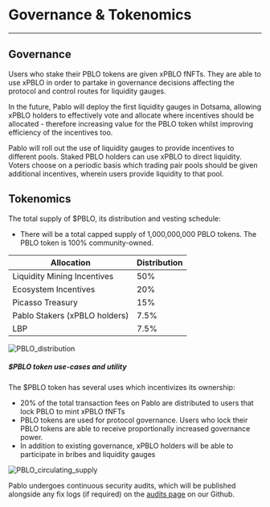 # Governance & Tokenomics

---

## Governance

Users who stake their PBLO tokens are given xPBLO fNFTs. They are able to use xPBLO in order to partake in governance 
decisions affecting the protocol and control routes for liquidity gauges.

In the future, Pablo will deploy the first liquidity gauges in Dotsama, allowing xPBLO holders to effectively vote and 
allocate where incentives should be allocated - therefore increasing value for the PBLO token whilst improving 
efficiency of the incentives too.

Pablo will roll out the use of liquidity gauges to provide incentives to different pools. Staked PBLO holders can use 
xPBLO to direct liquidity. Voters choose on a periodic basis which trading pair pools should be given additional 
incentives, wherein users provide liquidity to that pool.

## Tokenomics

The total supply of $PBLO, its distribution and vesting schedule:
* There will be a total capped supply of 1,000,000,000 PBLO tokens. The PBLO token is 100% community-owned.

| Allocation                    | Distribution |
| ----------------------------- | ------------ |
| Liquidity Mining Incentives   | 50%          |
| Ecosystem Incentives          | 20%          |
| Picasso Treasury              | 15%          |
| Pablo Stakers (xPBLO holders) | 7.5%         |
| LBP                           | 7.5%         |


![PBLO_distribution](/img/products/pablo/PBLO-distribution.png)


##### $PBLO token use-cases and utility

The $PBLO token has several uses which incentivizes its ownership:



* 20% of the total transaction fees on Pablo are distributed to users that lock PBLO to mint xPBLO fNFTs
* PBLO tokens are used for protocol governance. Users who lock their PBLO tokens are able to receive proportionally 
  increased governance power.
* In addition to existing governance, xPBLO holders will be able to participate in bribes and liquidity gauges


![PBLO_circulating_supply](/img/products/pablo/PBLO-circulating-supply.png)


Pablo undergoes continuous security audits, which will be published alongside any fix logs (if required) on the 
[audits page](https://github.com/ComposableFi/composable/tree/main/audits) on our Github.


